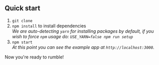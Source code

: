 ## Quick start

1. `git clone`
1. `npm install` to install dependencies <br />
    *We are auto-detecting `yarn` for installing packages by default, if you wish to force `npm` usage do: `USE_YARN=false npm run setup`*<br />
1. `npm start` <br />
   *At this point you can see the example app at `http://localhost:3000`.*

Now you're ready to rumble!
